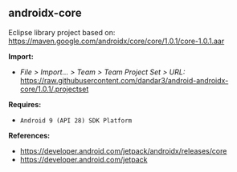 ## androidx-core

Eclipse library project based on:<br/>
https://maven.google.com/androidx/core/core/1.0.1/core-1.0.1.aar

**Import:**
- _File > Import... > Team > Team Project Set > URL:_<br/>
  https://raw.githubusercontent.com/dandar3/android-androidx-core/1.0.1/.projectset

**Requires:**
- `Android 9 (API 28) SDK Platform`

**References:**
- https://developer.android.com/jetpack/androidx/releases/core
- https://developer.android.com/jetpack